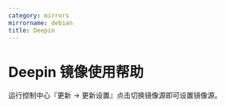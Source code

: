 ```yaml
---
category: mirrors
mirrorname: debian
title: Deepin
---
```


# Deepin 镜像使用帮助

运行控制中心『更新 → 更新设置』点击切换镜像源即可设置镜像源。